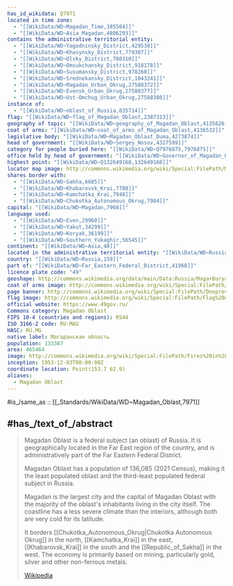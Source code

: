 ```yaml
---
has_id_wikidata: Q7971
located in time zone:
  - "[[WikiData/WD~Magadan_Time,385504]]"
  - "[[WikiData/WD~Asia_Magadan,4806293]]"
contains the administrative territorial entity:
  - "[[WikiData/WD~Yagodninsky_District,429530]]"
  - "[[WikiData/WD~Khasynsky_District,779307]]"
  - "[[WikiData/WD~Olsky_District,780310]]"
  - "[[WikiData/WD~Omsukchansky_District,918178]]"
  - "[[WikiData/WD~Susumansky_District,978260]]"
  - "[[WikiData/WD~Srednekansky_District,1043241]]"
  - "[[WikiData/WD~Magadan_Urban_Okrug,27588372]]"
  - "[[WikiData/WD~Evensk_Urban_Okrug,27588377]]"
  - "[[WikiData/WD~Ust-Omchug_Urban_Okrug,27588380]]"
instance of:
  - "[[WikiData/WD~oblast_of_Russia,835714]]"
flag: "[[WikiData/WD~flag_of_Magadan_Oblast,2387313]]"
geography of topic: "[[WikiData/WD~geography_of_Magadan_Oblast,4135626]]"
coat of arms: "[[WikiData/WD~coat_of_arms_of_Magadan_Oblast,4136532]]"
legislative body: "[[WikiData/WD~Magadan_Oblast_Duma,4273874]]"
head of government: "[[WikiData/WD~Sergey_Nosov,4327599]]"
category for people buried here: "[[WikiData/WD~Q7976875,7976875]]"
office held by head of government: "[[WikiData/WD~Governor_of_Magadan_Oblast,55652146]]"
highest point: "[[WikiData/WD~Q132649168,132649168]]"
locator map image: http://commons.wikimedia.org/wiki/Special:FilePath/Map%20of%20Russia%20%282014%E2%80%932022%29%20-%20Magadan%20Oblast.svg
shares border with:
  - "[[WikiData/WD~Sakha,6605]]"
  - "[[WikiData/WD~Khabarovsk_Krai,7788]]"
  - "[[WikiData/WD~Kamchatka_Krai,7948]]"
  - "[[WikiData/WD~Chukotka_Autonomous_Okrug,7984]]"
capital: "[[WikiData/WD~Magadan,7968]]"
language used:
  - "[[WikiData/WD~Even,29960]]"
  - "[[WikiData/WD~Yakut,34299]]"
  - "[[WikiData/WD~Koryak,36199]]"
  - "[[WikiData/WD~Southern_Yukaghir,56545]]"
continent: "[[WikiData/WD~Asia,48]]"
located in the administrative territorial entity: "[[WikiData/WD~Russia,159]]"
country: "[[WikiData/WD~Russia,159]]"
part of: "[[WikiData/WD~Far_Eastern_Federal_District,41968]]"
licence plate code: "49"
geoshape: http://commons.wikimedia.org/data/main/Data:Russia/Maga+Buryatdan.map
coat of arms image: http://commons.wikimedia.org/wiki/Special:FilePath/Coat%20of%20Arms%20of%20Magadan%20oblast.svg
page banner: http://commons.wikimedia.org/wiki/Special:FilePath/Dneprovskij%20gulag%20banner.jpg
flag image: http://commons.wikimedia.org/wiki/Special:FilePath/Flag%20of%20Magadan%20Oblast.svg
official website: https://www.49gov.ru/
Commons category: Magadan Oblast
FIPS 10-4 (countries and regions): RS44
ISO 3166-2 code: RU-MAG
HASC: RU.MG
native label: Магаданская область
population: 133387
area: 465464
image: http://commons.wikimedia.org/wiki/Special:FilePath/Fires%20in%20Magadan%20Region%2C%20Russia%E2%80%99s%20Kolyma%20Mountains%20%28cropped%29.jpg
inception: 1953-12-03T00:00:00Z
coordinate location: Point(153.7 62.9)
aliases:
  - Magadan Oblast
---
```


#is_/same_as :: [[_Standards/WikiData/WD~Magadan_Oblast,7971]] 


## #has_/text_of_/abstract 

> Magadan Oblast is a federal subject (an oblast) of Russia. 
> It is geographically located in the Far East region of the country, 
> and is administratively part of the Far Eastern Federal District. 
> 
> Magadan Oblast has a population of 136,085 (2021 Census), 
> making it the least populated oblast and the third-least populated federal subject in Russia.
>
> Magadan is the largest city and the capital of Magadan Oblast 
> with the majority of the oblast's inhabitants living in the city itself. 
> The coastline has a less severe climate than the interiors, although both are very cold for its latitude.
>
> It borders [[Chukotka_Autonomous_Okrug|Chukotka Autonomous Okrug]] in the north, [[Kamchatka_Krai]] in the east, 
> [[Khabarovsk_Krai]] in the south and the [[Republic_of_Sakha]] in the west. 
> The economy is primarily based on mining, particularly gold, silver and other non-ferrous metals.
>
> [Wikipedia](https://en.wikipedia.org/wiki/Magadan%20Oblast) 
> 

